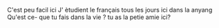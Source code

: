 C'est peu facil ici
J' ètudient le français tous les jours ici dans la anyang 
Qu'est ce- que tu fais dans la vie ?
tu as la petie amie ici? 
